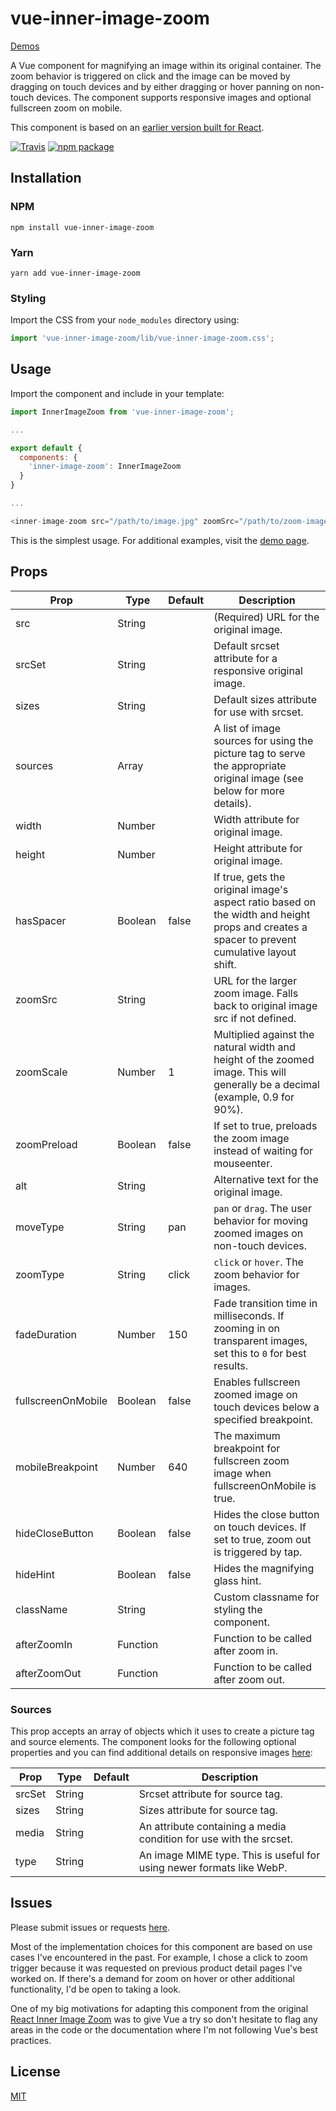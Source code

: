 # vue-inner-image-zoom

[Demos](https://laurenashpole.github.io/vue-inner-image-zoom)

A Vue component for magnifying an image within its original container. The zoom behavior is triggered on click and the image can be moved by dragging on touch devices and by either dragging or hover panning on non-touch devices. The component supports responsive images and optional fullscreen zoom on mobile.

This component is based on an [earlier version built for React](https://github.com/laurenashpole/react-inner-image-zoom).

[![Travis][build-badge]][build]
[![npm package][npm-badge]][npm]

## Installation

### NPM
```
npm install vue-inner-image-zoom
```

### Yarn
```
yarn add vue-inner-image-zoom
```

### Styling

Import the CSS from your `node_modules` directory using:

```javascript
import 'vue-inner-image-zoom/lib/vue-inner-image-zoom.css';
```

## Usage

Import the component and include in your template:
```javascript
import InnerImageZoom from 'vue-inner-image-zoom';

...

export default {
  components: {
    'inner-image-zoom': InnerImageZoom
  }
}

...

<inner-image-zoom src="/path/to/image.jpg" zoomSrc="/path/to/zoom-image.jpg" />
```

This is the simplest usage. For additional examples, visit the [demo page](https://laurenashpole.github.io/vue-inner-image-zoom).


## Props

Prop | Type | Default | Description
--- | --- | --- | ---
src | String | | (Required) URL for the original image.
srcSet | String | | Default srcset attribute for a responsive original image.
sizes | String | | Default sizes attribute for use with srcset.
sources | Array | | A list of image sources for using the picture tag to serve the appropriate original image (see below for more details).
width | Number | | Width attribute for original image.
height | Number | | Height attribute for original image.
hasSpacer | Boolean | false | If true, gets the original image's aspect ratio based on the width and height props and creates a spacer to prevent cumulative layout shift.
zoomSrc | String | | URL for the larger zoom image. Falls back to original image src if not defined.
zoomScale | Number | 1 | Multiplied against the natural width and height of the zoomed image. This will generally be a decimal (example, 0.9 for 90%).
zoomPreload | Boolean | false | If set to true, preloads the zoom image instead of waiting for mouseenter.
alt | String | | Alternative text for the original image.
moveType | String | pan | `pan` or `drag`. The user behavior for moving zoomed images on non-touch devices.
zoomType | String | click | `click` or `hover`. The zoom behavior for images.
fadeDuration | Number | 150 | Fade transition time in milliseconds. If zooming in on transparent images, set this to `0` for best results.
fullscreenOnMobile | Boolean | false | Enables fullscreen zoomed image on touch devices below a specified breakpoint.
mobileBreakpoint | Number | 640 | The maximum breakpoint for fullscreen zoom image when fullscreenOnMobile is true.
hideCloseButton | Boolean | false | Hides the close button on touch devices. If set to true, zoom out is triggered by tap.
hideHint | Boolean | false | Hides the magnifying glass hint.
className | String | | Custom classname for styling the component.
afterZoomIn | Function | | Function to be called after zoom in.
afterZoomOut | Function | | Function to be called after zoom out.

### Sources

This prop accepts an array of objects which it uses to create a picture tag and source elements. The component looks for the following optional properties and you can find additional details on responsive images [here](https://developer.mozilla.org/en-US/docs/Learn/HTML/Multimedia_and_embedding/Responsive_images):

Prop | Type | Default | Description
--- | --- | --- | ---
srcSet | String | | Srcset attribute for source tag.
sizes | String | | Sizes attribute for source tag.
media | String | | An attribute containing a media condition for use with the srcset.
type | String | | An image MIME type. This is useful for using newer formats like WebP.

## Issues

Please submit issues or requests [here](https://github.com/laurenashpole/vue-inner-image-zoom/issues).

Most of the implementation choices for this component are based on use cases I've encountered in the past. For example, I chose a click to zoom trigger because it was requested on previous product detail pages I've worked on. If there's a demand for zoom on hover or other additional functionality, I'd be open to taking a look.

One of my big motivations for adapting this component from the original [React Inner Image Zoom](https://github.com/laurenashpole/react-inner-image-zoom) was to give Vue a try so don't hesitate to flag any areas in the code or the documentation where I'm not following Vue's best practices.

## License

[MIT](https://github.com/laurenashpole/vue-inner-image-zoom/blob/master/LICENSE)

[build-badge]: https://travis-ci.org/laurenashpole/vue-inner-image-zoom.svg?branch=master
[build]: https://travis-ci.org/laurenashpole/vue-inner-image-zoom

[npm-badge]: http://img.shields.io/npm/v/vue-inner-image-zoom.svg?style=flat
[npm]: https://www.npmjs.com/package/vue-inner-image-zoom
